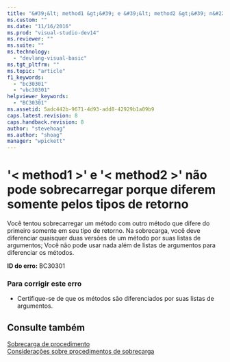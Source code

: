 ```yaml
---
title: "&#39;&lt; method1 &gt;&#39; e &#39;&lt; method2 &gt;&#39; n&#227;o pode sobrecarregar porque diferem somente pelos tipos de retorno | Microsoft Docs"
ms.custom: ""
ms.date: "11/16/2016"
ms.prod: "visual-studio-dev14"
ms.reviewer: ""
ms.suite: ""
ms.technology: 
  - "devlang-visual-basic"
ms.tgt_pltfrm: ""
ms.topic: "article"
f1_keywords: 
  - "bc30301"
  - "vbc30301"
helpviewer_keywords: 
  - "BC30301"
ms.assetid: 5adc442b-9671-4d93-add8-42929b1a09b9
caps.latest.revision: 8
caps.handback.revision: 8
author: "stevehoag"
ms.author: "shoag"
manager: "wpickett"
---
```

# &#39;&lt; method1 &gt;&#39; e &#39;&lt; method2 &gt;&#39; n&#227;o pode sobrecarregar porque diferem somente pelos tipos de retorno
Você tentou sobrecarregar um método com outro método que difere do primeiro somente em seu tipo de retorno. Na sobrecarga, você deve diferenciar quaisquer duas versões de um método por suas listas de argumentos; Você não pode usar nada além de listas de argumentos para diferenciar os métodos.  
  
 **ID do erro:** BC30301  
  
### Para corrigir este erro  
  
-   Certifique\-se de que os métodos são diferenciados por suas listas de argumentos.  
  
## Consulte também  
 [Sobrecarga de procedimento](../../visual-basic/programming-guide/language-features/procedures/procedure-overloading.md)   
 [Considerações sobre procedimentos de sobrecarga](../../visual-basic/programming-guide/language-features/procedures/considerations-in-overloading-procedures.md)